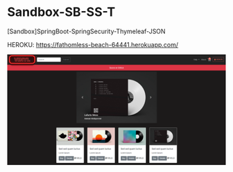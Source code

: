 # Sandbox-SB-SS-T
[Sandbox]SpringBoot-SpringSecurity-Thymeleaf-JSON

HEROKU: https://fathomless-beach-64441.herokuapp.com/

![img.png](https://github.com/IrwinJuice/Sandbox-SB-SS-T/blob/master/img.png)
